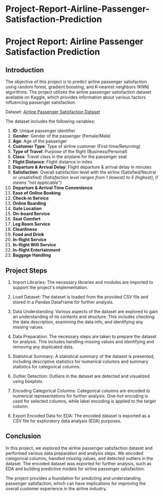 # Project-Report-Airline-Passenger-Satisfaction-Prediction

# Project Report: Airline Passenger Satisfaction Prediction

## Introduction

The objective of this project is to predict airline passenger satisfaction using random forest, gradient boosting, and K-nearest neighbors (KNN) algorithms. The project utilizes the airline passenger satisfaction dataset available on Kaggle, which provides information about various factors influencing passenger satisfaction.

Dataset: [Airline Passenger Satisfaction Dataset](https://www.kaggle.com/datasets/mysarahmadbhat/airline-passenger-satisfaction?resource=download)

The dataset includes the following variables:

1. **ID**: Unique passenger identifier
2. **Gender**: Gender of the passenger (Female/Male)
3. **Age**: Age of the passenger
4. **Customer Type**: Type of airline customer (First-time/Returning)
5. **Type of Travel**: Purpose of the flight (Business/Personal)
6. **Class**: Travel class in the airplane for the passenger seat
7. **Flight Distance**: Flight distance in miles
8. **Departure & Arrival Delay**: Flight departure & arrival delay in minutes
9. **Satisfaction**: Overall satisfaction level with the airline (Satisfied/Neutral or unsatisfied) *(Satisfaction level ranges from 1 (lowest) to 5 (highest), 0 means "not applicable")*
10. **Departure & Arrival Time Convenience**
11. **Ease of Online Booking**
12. **Check-in Service**
13. **Online Boarding**
14. **Gate Location**
15. **On-board Service**
16. **Seat Comfort**
17. **Leg Room Service**
18. **Cleanliness**
19. **Food and Drink**
20. **In-flight Service**
21. **In-flight Wifi Service**
22. **In-flight Entertainment**
23. **Baggage Handling**

## Project Steps

1. Import Libraries: The necessary libraries and modules are imported to support the project's implementation.

2. Load Dataset: The dataset is loaded from the provided CSV file and stored in a Pandas DataFrame for further analysis.

3. Data Understanding: Various aspects of the dataset are explored to gain an understanding of its contents and structure. This includes checking the data description, examining the data info, and identifying any missing values.

4. Data Preparation: The necessary steps are taken to prepare the dataset for analysis. This includes handling missing values and identifying and removing any duplicated data.

5. Statistical Summary: A statistical summary of the dataset is presented, including descriptive statistics for numerical columns and summary statistics for categorical columns.

6. Outlier Detection: Outliers in the dataset are detected and visualized using boxplots.

7. Encoding Categorical Columns: Categorical columns are encoded to numerical representations for further analysis. One-hot encoding is used for selected columns, while label encoding is applied to the target column.

8. Export Encoded Data for EDA: The encoded dataset is exported as a CSV file for exploratory data analysis (EDA) purposes.

## Conclusion

In this project, we explored the airline passenger satisfaction dataset and performed various data preparation and analysis steps. We encoded categorical columns, handled missing values, and detected outliers in the dataset. The encoded dataset was exported for further analysis, such as EDA and building predictive models for airline passenger satisfaction.

The project provides a foundation for predicting and understanding passenger satisfaction, which can have implications for improving the overall customer experience in the airline industry.

